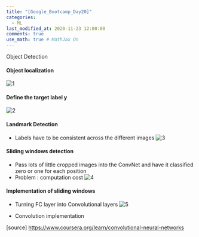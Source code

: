 ```yaml
---
title: "[Google_Bootcamp_Day20]"
categories: 
  - ML
last_modified_at: 2020-11-23 12:00:00
comments: true
use_math: true # MathJax On
---
```


Object Detection

#### Object localization
![1](https://user-images.githubusercontent.com/62474292/103161436-219f2600-4825-11eb-85e7-fe77ec7a3688.png)

#### Define the target label y
![2](https://user-images.githubusercontent.com/62474292/103161432-1cda7200-4825-11eb-92f1-c3302bbdb51d.png)

#### Landmark Detection
- Labels have to be consistent across the different images
![3](https://user-images.githubusercontent.com/62474292/103161437-22d05300-4825-11eb-836e-6cf03186ec84.png)

#### Sliding windows detection
- Pass lots of little cropped images into the ConvNet and have it classified zero or one for each position
- Problem : computation cost
![4](https://user-images.githubusercontent.com/62474292/103161452-44313f00-4825-11eb-8581-cceb6b15d8b6.png)

#### Implementation of sliding windows
- Turning FC layer into Convolutional layers
![5](https://user-images.githubusercontent.com/62474292/103161492-d5a0b100-4825-11eb-9305-76364fceb740.png)

- Convolution implementation



[source] https://www.coursera.org/learn/convolutional-neural-networks
